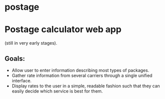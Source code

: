 # postage
<h1>Postage calculator web app</h1> 
(still in very early stages).

<h2>Goals:</h2>
<ul>
  <li>Allow user to enter information describing most types of packages.</li>
  <li>Gather rate information from several carriers through a single unified interface.</li>
  <li>Display rates to the user in a simple, readable fashion such that
  they can easily decide which service is best for them.</li>
</ul>
